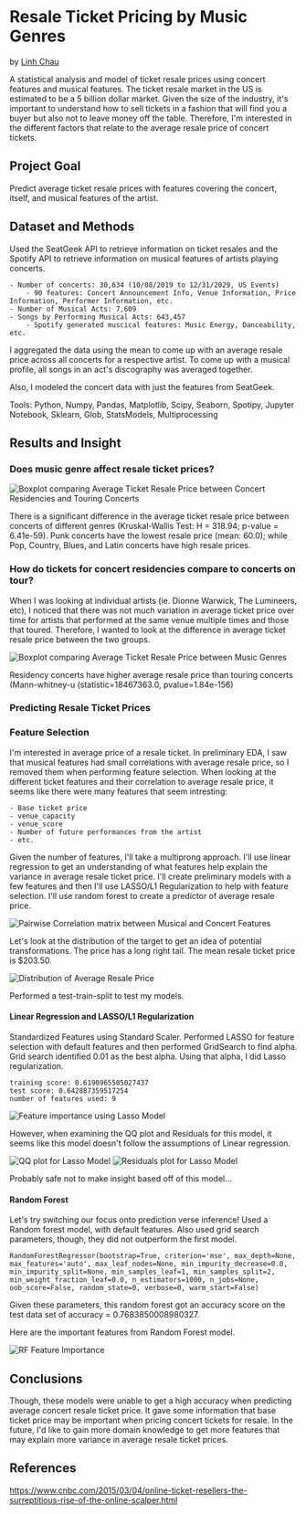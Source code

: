 # Resale Ticket Pricing by Music Genres

by [Linh Chau](https://www.linkedin.com/in/linhchau/)

A statistical analysis and model of ticket resale prices using concert features and musical features. The ticket resale market in the US is estimated to be a 5 billion dollar market. Given the size of the industry, it's important to understand how to sell tickets in a fashion that will find you a buyer but also not to leave money off the table. Therefore, I'm interested in the different factors that relate to the average resale price of concert tickets. 

## Project Goal
Predict average ticket resale prices with features covering the concert, itself, and musical features of the artist.

## Dataset and Methods
Used the SeatGeek API to retrieve information on ticket resales and the Spotify API to retrieve information on musical features of artists playing concerts.  

    - Number of concerts: 30,634 (10/08/2019 to 12/31/2029, US Events)
        - 90 features: Concert Announcement Info, Venue Information, Price Information, Performer Information, etc.
    - Number of Musical Acts: 7,609
    - Songs by Performing Musical Acts: 643,457
        - Spotify generated muscical features: Music Energy, Danceability, etc. 

I aggregated the data using the mean to come up with an average resale price across all concerts for a respective artist. To come up with a musical profile, all songs in an act's discography was averaged together. 

Also, I modeled the concert data with just the features from SeatGeek. 

Tools: Python, Numpy, Pandas, Matplotlib, Scipy, Seaborn, Spotipy, Jupyter Notebook, Sklearn, Glob, StatsModels, Multiprocessing

## Results and Insight

### Does music genre affect resale ticket prices?

![Boxplot comparing Average Ticket Resale Price between Concert Residencies and Touring Concerts](images/ConcertResidency_AvgTickPrice.png)

There is a significant difference in the average ticket resale price between concerts of different genres (Kruskal-Wallis Test: H = 318.94; p-value = 6.41e-59). Punk concerts have the lowest resale price (mean: 60.0); while Pop, Country, Blues, and Latin concerts have high resale prices. 

### How do tickets for concert residencies compare to concerts on tour?

When I was looking at individual artists (ie. Dionne Warwick, The Lumineers, etc), I noticed that there was not much variation in average ticket price over time for artists that performed at the same venue multiple times and those that toured. Therefore, I wanted to look at the difference in average ticket resale price between the two groups. 

![Boxplot comparing Average Ticket Resale Price between Music Genres](images/MusicGenre_AvgTickPrice.png)

Residency concerts have higher average resale price than touring concerts (Mann-whitney-u (statistic=18467363.0, pvalue=1.84e-156)


### Predicting Resale Ticket Prices

### Feature Selection

I'm interested in average price of a resale ticket. In preliminary EDA, I saw that musical features had small correlations with average resale price, so I removed them when performing feature selection. When looking at the different ticket features and their correlation to average resale price, it seems like there were many features that seem intresting: 

    - Base ticket price
    - venue_capacity
    - venue_score
    - Number of future performances from the artist
    - etc.

Given the number of features, I'll take a multiprong approach. I'll use linear regression to get an understanding of what features help explain the variance in average resale ticket price. I'll create preliminary models with a few features and then I'll use LASSO/L1 Regularization to help with feature selection. I'll use random forest to create a predictor of average resale price. 

![Pairwise Correlation matrix between Musical and Concert Features](images/heatmap_concerttix.png)


Let's look at the distribution of the target to get an idea of potential transformations. The price has a long right tail. The mean resale ticket price is $203.50. 

![Distribution of Average Resale Price](images/dist_avgprice.png)


Performed a test-train-split to test my models.


#### Linear Regression and LASSO/L1 Regularization
Standardized Features using Standard Scaler. Performed LASSO for feature selection with default features and then performed GridSearch to find alpha. Grid search identified 0.01 as the best alpha. Using that alpha, I did Lasso regularization. 

    training score: 0.6190965505027437
    test score: 0.642887359517254
    number of features used: 9

![Feature importance using Lasso Model](images/LASSO_featimp_std.png)

However, when examining the QQ plot and Residuals for this model, it seems like this model doesn't follow the assumptions of Linear regression. 

![QQ plot for Lasso Model](images/LASSO_qq_std.png) ![Residuals plot for Lasso Model](images/LASSO_residuals_std.png)

Probably safe not to make insight based off of this model...

#### Random Forest
Let's try switching our focus onto prediction verse inference! Used a Random forest model, with default features. Also used grid search parameters, though, they did not outperform the first model. 

`RandomForestRegressor(bootstrap=True, criterion='mse', max_depth=None,
                      max_features='auto', max_leaf_nodes=None,
                      min_impurity_decrease=0.0, min_impurity_split=None,
                      min_samples_leaf=1, min_samples_split=2,
                      min_weight_fraction_leaf=0.0, n_estimators=1000,
                      n_jobs=None, oob_score=False, random_state=0, verbose=0,
                      warm_start=False)`

Given these parameters, this random forest got an accuracy score on the test data set of accuracy = 0.7683850008980327. 

Here are the important features from Random Forest model. 

![RF Feature Importance](images/rf_feat_importance.png) 

## Conclusions
Though, these models were unable to get a high accuracy when predicting average concert resale ticket price. It gave some information that base ticket price may be important when pricing concert tickets for resale. In the future, I'd like to gain more domain knowledge to get more features that may explain more variance in average resale ticket prices. 


## References
https://www.cnbc.com/2015/03/04/online-ticket-resellers-the-surreptitious-rise-of-the-online-scalper.html
